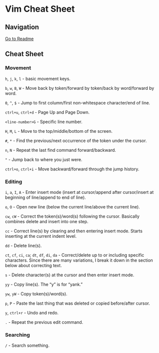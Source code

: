 # Vim Cheat Sheet
## Navigation
[Go to Readme](../README.md)

## Cheat Sheet
### Movement

`h`, `j`, `k`, `l` - basic movement keys.

`b`, `w`, `B`, `W` - Move back by token/forward by token/back by word/forward by word.

`0`, `^`, `$` - Jump to first column/first non-whitespace character/end of line.

`ctrl+u`, `ctrl+d` - Page Up and Page Down.

`<line-number>G` - Specific line number.

`H`, `M`, `L` - Move to the top/middle/bottom of the screen.

`#`, `*` - Find the previous/next occurrence of the token under the cursor.

`n`, `N` - Repeat the last find command forward/backward.

`"` - Jump back to where you just were.

`ctrl+o`, `ctrl+i` - Move backward/forward through the jump history.

### Editing

`i`, `a`, `I`, `A` - Enter insert mode (insert at cursor/append after cursor/insert at beginning of line/append to end of line).

`o`, `O` - Open new line (below the current line/above the current line).

`cw`, `cW` - Correct the token(s)/word(s) following the cursor. Basically combines delete and insert into one step.

`cc` - Correct line(s) by clearing and then entering insert mode. Starts inserting at the current indent level.

`dd` - Delete line(s).

`ct`, `cf`, `ci`, `ca`;
`dt`, `df`, `di`, `da` - Correct/delete up to or including specific characters. Since there are many variations, I break it down in the section below about correcting text.

`s` - Delete character(s) at the cursor and then enter insert mode.

`yy` - Copy line(s).  The “y” is for “yank.”

`yw`, `yW` - Copy token(s)/word(s).

`p`, `P` - Paste the last thing that was deleted or copied before/after cursor.

`y`, `ctrl+r` - Undo and redo.

`.` - Repeat the previous edit command.

### Searching

`/` - Search something.
